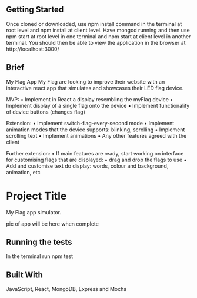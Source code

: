 ## Getting Started

Once cloned or downloaded, use npm install command in the terminal at root level and npm install at client level. Have mongod running and then use npm start at root level in one terminal and npm start at client level in another terminal. You should then be able to view the application in the browser at http://localhost:3000/

## Brief

My Flag App
My Flag are looking to improve their website with an interactive react app that simulates and showcases their LED flag device.

MVP:
• Implement in React a display resembling the myFlag device
• Implement display of a single flag onto the device
• Implement functionality of device buttons (changes flag)

Extension:
• Implement switch-flag-every-second mode
• Implement animation modes that the device supports: blinking, scrolling
• Implement scrolling text
• Implement animations
• Any other features agreed with the client

Further extension:
• If main features are ready, start working on interface for customising flags that are
displayed:
• drag and drop the flags to use
• Add and customise text do display: words, colour and background, animation, etc

# Project Title

My Flag app simulator.


pic of app will be here when complete

## Running the tests

In the terminal run npm test

## Built With

JavaScript, React, MongoDB, Express and Mocha
